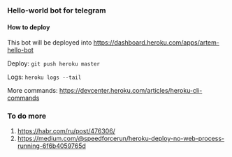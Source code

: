 ### Hello-world bot for telegram

#### How to deploy

This bot will be deployed into https://dashboard.heroku.com/apps/artem-hello-bot

Deploy:
`git push heroku master`

Logs:
`heroku logs --tail`

More commands: https://devcenter.heroku.com/articles/heroku-cli-commands

### To do more

1. https://habr.com/ru/post/476306/
2. https://medium.com/@speedforcerun/heroku-deploy-no-web-process-running-6f6b4059765d